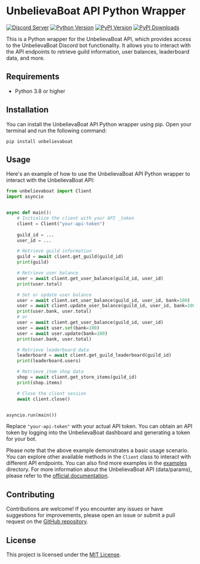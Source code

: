 # UnbelievaBoat API Python Wrapper

[![Discord Server](https://img.shields.io/discord/746360067632136222?label=discord&style=for-the-badge&logo=discord&color=5865F2&logoColor=white)](https://dc.yoggies.dev/)
[![Python Version](https://img.shields.io/badge/python-3.8+-blue.svg?style=for-the-badge&logo=python&logoColor=white)](https://www.python.org/downloads/release/python-380/)
[![PyPI Version](https://img.shields.io/pypi/v/unbelievaboat.svg?style=for-the-badge&color=yellowgreen&logo=pypi&logoColor=white)](https://pypi.org/project/unbelievaboat/)
[![PyPI Downloads](https://img.shields.io/pypi/dm/unbelievaboat?style=for-the-badge&color=blueviolet&logo=pypi&logoColor=white)](https://pypi.org/project/unbelievaboat/)

This is a Python wrapper for the UnbelievaBoat API, which provides access to the UnbelievaBoat Discord bot functionality. It allows you to interact with the API endpoints to retrieve guild information, user balances, leaderboard data, and more.

## Requirements

- Python 3.8 or higher

## Installation

You can install the UnbelievaBoat API Python wrapper using pip. Open your terminal and run the following command:

```shell
pip install unbelievaboat
```

## Usage

Here's an example of how to use the UnbelievaBoat API Python wrapper to interact with the UnbelievaBoat API:

```python
from unbelievaboat import Client
import asyncio


async def main():
    # Initialize the client with your API _token
    client = Client("your-api-token")
    
    guild_id = ...
    user_id = ...

    # Retrieve guild information
    guild = await client.get_guild(guild_id)
    print(guild)

    # Retrieve user balance
    user = await client.get_user_balance(guild_id, user_id)
    print(user.total)

    # Set or update user balance
    user = await client.set_user_balance(guild_id, user_id, bank=100)
    user = await client.update_user_balance(guild_id, user_id, bank=100)
    print(user.bank, user.total)
    # or
    user = await client.get_user_balance(guild_id, user_id)
    user = await user.set(bank=100)
    user = await user.update(bank=100)
    print(user.bank, user.total)

    # Retrieve leaderboard data
    leaderboard = await client.get_guild_leaderboard(guild_id)
    print(leaderboard.users)

    # Retrieve item shop data
    shop = await client.get_store_items(guild_id)
    print(shop.items)

    # Close the client session
    await client.close()


asyncio.run(main())
```

Replace `"your-api-token"` with your actual API token. You can obtain an API token by logging into the UnbelievaBoat dashboard and generating a token for your bot.

Please note that the above example demonstrates a basic usage scenario. You can explore other available methods in the `Client` class to interact with different API endpoints. You can also find more examples in the [examples](https://github.com/yoggys/unbelievaboat/tree/main/examples) directory. For more information about the UnbelievaBoat API (data/params), please refer to the [official documentation](https://unbelievaboat-api.readme.io/reference/).

## Contributing

Contributions are welcome! If you encounter any issues or have suggestions for improvements, please open an issue or submit a pull request on the [GitHub repository](https://github.com/yoggys/unbelievaboat).

## License

This project is licensed under the [MIT License](https://opensource.org/licenses/MIT).
